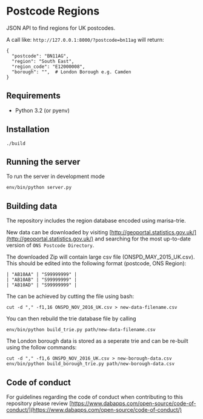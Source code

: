 # Postcode Regions
JSON API to find regions for UK postcodes.

A call like: `http://127.0.0.1:8000/?postcode=bn11ag` will return:

    {
      "postcode": "BN11AG",
      "region": "South East",
      "region_code": "E12000008",
      "borough": "",  # London Borough e.g. Camden
    }

## Requirements

- Python 3.2 (or pyenv)

## Installation

    ./build

## Running the server

To run the server in development mode

    env/bin/python server.py

## Building data

The repository includes the region database encoded using marisa-trie.

New data can be downloaded by visiting [http://geoportal.statistics.gov.uk/](http://geoportal.statistics.gov.uk/) and searching for the most up-to-date version of `ONS Postcode Directory`.

The downloaded Zip will contain large csv file (ONSPD_MAY_2015_UK.csv). This should be edited into the following format (postcode, ONS Region):

    | "AB10AA" | "S99999999" |
    | "AB10AB" | "S99999999" |
    | "AB10AD" | "S99999999" |

The can be achieved by cutting the file using bash:
    
    cut -d "," -f1,16 ONSPD_NOV_2016_UK.csv > new-data-filename.csv

You can then rebuild the trie database file by calling

    env/bin/python build_trie.py path/new-data-filename.csv

The London borough data is stored as a seperate trie and can be re-built using the follow commands:

    cut -d "," -f1,6 ONSPD_NOV_2016_UK.csv > new-borough-data.csv
    env/bin/python build_borough_trie.py path/new-borough-data.csv
   
## Code of conduct

For guidelines regarding the code of conduct when contributing to this repository please review [https://www.dabapps.com/open-source/code-of-conduct/](https://www.dabapps.com/open-source/code-of-conduct/)
